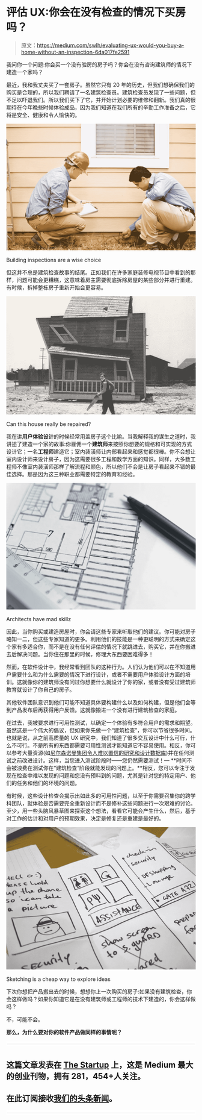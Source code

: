 # 评估 UX:你会在没有检查的情况下买房吗？

> 原文：<https://medium.com/swlh/evaluating-ux-would-you-buy-a-home-without-an-inspection-6da017fe2591>

我问你一个问题:你会买一个没有验房的房子吗？你会在没有咨询建筑师的情况下建造一个家吗？

最近，我和我丈夫买了一套房子。虽然它只有 20 年的历史，但我们想确保我们的购买是合理的，所以我们聘请了一名建筑检查员。建筑检查员发现了一些问题，但不足以吓退我们。所以我们买下了它，并开始计划必要的维修和翻新。我们真的很期待在今年晚些时候体验成品，因为我们知道在我们所有的辛勤工作准备之后，它将是安全、健康和令人愉快的。

![](img/ec30e9300a8f0bb0d076ae83a21b7eba.png)

Building inspections are a wise choice

但这并不总是建筑检查故事的结尾。正如我们在许多家庭装修电视节目中看到的那样，问题可能会更糟糕，这意味着房主需要彻底拆除房屋的某些部分并进行重建。有时候，拆掉整栋房子重新开始会更容易。

![](img/6fbc78fc88840adb2260be49dccd41ab.png)

Can this house really be repaired?

我在讲**用户体验设计**的时候经常用盖房子这个比喻。当我解释我的谋生之道时，我讲述了建造一个家的故事:你雇佣一个**建筑师**来按照你想要的规格和可实现的方式设计它；一名**工程师**建造它；室内装潢师让内部看起来和感觉都很棒。你不会想让室内设计师来设计房子，因为这需要很多工程和数学方面的知识。同样，大多数工程师不像室内装潢师那样了解流程和颜色，所以他们不会是让房子看起来不错的最佳选择。那是因为这三种职业都需要特定的教育和经验。

![](img/d02da3fbfdcd5153db0ce4da03de4e64.png)

Architects have mad skillz

因此，当你购买或建造房屋时，你会请这些专家来听取他们的建议。你可能对房子略知一二，但这些专家知道的更多。利用他们的技能是一种更聪明的方式来确定这个家有多适合你，而不是在没有任何评估的情况下就跳进去，购买它，并在你搬进去后解决问题。当你住在那里的时候，修理大东西要困难得多！

然而，在软件设计中，我经常看到团队的这种行为。人们认为他们可以在不知道用户需要什么和为什么需要的情况下进行设计，或者不需要用户体验设计方面的培训。这就像你的建筑师没有问过你想要什么就设计了你的家，或者没有受过建筑师教育就设计了你自己的房子。

其他软件团队意识到他们可能不知道具体要构建什么以及如何构建，但是他们会等到产品发布后再获得用户反馈。这就像搬进一个没有进行建筑检查的家庭。

在过去，我被要求进行可用性测试，以确定一个体验有多符合用户的需求和期望。虽然这是一个伟大的倡议，但如果你先做一个“建筑检查”，你可以节省很多时间。也就是说，从之前高质量的 UX 研究中，我们知道了很多交互设计中什么可行，什么不可行。不是所有的东西都需要可用性测试才能知道它不容易使用。相反，你可以参考大量资源(如[尼尔森诺曼集团令人难以置信的研究和设计数据库](https://www.nngroup.com/articles/))并在任何测试之前改进设计。这样，当您进入测试阶段时——您仍然需要测试！— **时间不会被浪费在测试你在“建筑检查”阶段就能发现的问题上。**相反，您可以专注于发现在检查中难以发现的问题和您没有预料到的问题，尤其是针对您的特定用户、他们的任务和他们的环境的问题。

有时候，这些设计检查会揭示出如此多的可用性问题，以至于你需要召集你的跨学科团队，就体验是否需要完全重新设计而不是修补这些问题进行一次艰难的讨论。至少，用一些头脑风暴草图来探索这个想法，看看它可能会产生什么，然后，基于对工作的估计和对用户的预期效果，决定是修复还是重建是最好的。

![](img/785d128133e952dafe1a98d108f38b4b.png)

Sketching is a cheap way to explore ideas

下次你想把产品搬出去的时候，想想你上一次购买的房子:如果没有建筑检查，你会这样做吗？如果你知道它是在没有建筑师或工程师的技术下建造的，你会这样做吗？

不，可能不会。

**那么，为什么要对你的软件产品做同样的事情呢？**

![](img/731acf26f5d44fdc58d99a6388fe935d.png)

## 这篇文章发表在 [The Startup](https://medium.com/swlh) 上，这是 Medium 最大的创业刊物，拥有 281，454+人关注。

## 在此订阅接收[我们的头条新闻](http://growthsupply.com/the-startup-newsletter/)。

![](img/731acf26f5d44fdc58d99a6388fe935d.png)